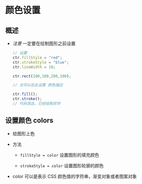# 颜色设置

## 概述

+ *注意* 一定要在绘制图形之前设置

  ```js
  // 设置
  ctr.fillStyle = "red";
  ctr.strokeStyle = "blue";
  ctr.lineWidth = 10;

  ctr.rect(100,100,200,100);

  // 也可以在此设置 颜色描边

  ctr.fill();
  ctr.stroke();
  // 代码至此，已经绘制完毕
  ```

## 设置颜色 colors

+ 给图形上色

+ 方法

  + `fillStyle = color` 设置图形的填充颜色

  + `strokeStyle = color` 设置图形轮廓的颜色

+ color 可以是表示 CSS 颜色值的字符串，渐变对象或者图案对象
